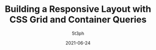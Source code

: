 ---
author: 5t3ph
date: 2021-06-24
layout: post.njk
publisher: trostcodes
tags:
  - talk
  - css
  - layout
  - responsive-design
  - container-queries
target_url: https://www.youtube.com/watch?v=eEXhvtV4hkg
title: Building a Responsive Layout with CSS Grid and Container Queries
---